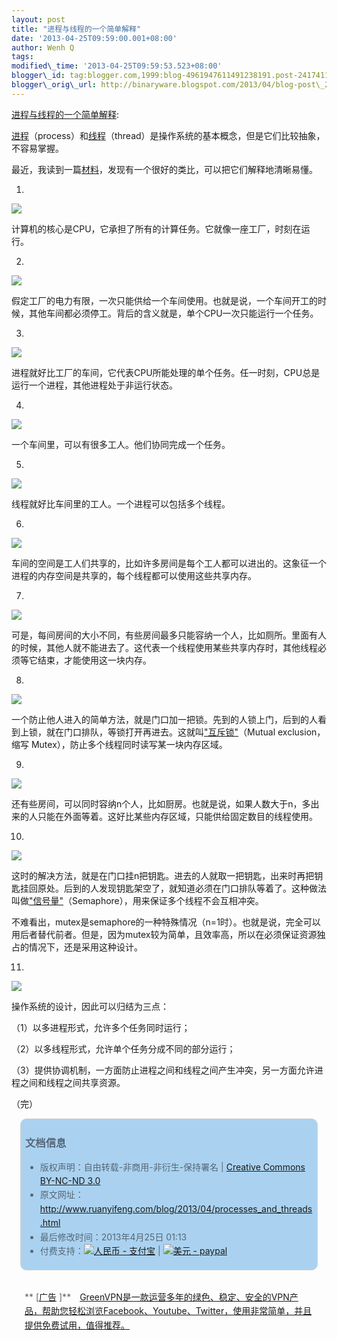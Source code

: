 ```yaml
--- 
layout: post 
title: "进程与线程的一个简单解释" 
date: '2013-04-25T09:59:00.001+08:00' 
author: Wenh Q
tags:
modified\_time: '2013-04-25T09:59:53.523+08:00' 
blogger\_id: tag:blogger.com,1999:blog-4961947611491238191.post-2417411351767296251
blogger\_orig\_url: http://binaryware.blogspot.com/2013/04/blog-post\_25.html
---
```

[进程与线程的一个简单解释](http://www.ruanyifeng.com/blog/2013/04/processes_and_threads.html):

[进程](https://zh.wikipedia.org/zh-cn/%E8%BF%9B%E7%A8%8B)（process）和[线程](https://zh.wikipedia.org/zh-cn/%E7%BA%BF%E7%A8%8B)（thread）是操作系统的基本概念，但是它们比较抽象，不容易掌握。

最近，我读到一篇[材料](http://www.qnx.com/developers/docs/6.4.1/neutrino/getting_started/s1_procs.html)，发现有一个很好的类比，可以把它们解释地清晰易懂。



1.



![](http://image.beekka.com/blog/201304/bg2013042401.jpg)



计算机的核心是CPU，它承担了所有的计算任务。它就像一座工厂，时刻在运行。



2.



![](http://image.beekka.com/blog/201304/bg2013042402.png)



假定工厂的电力有限，一次只能供给一个车间使用。也就是说，一个车间开工的时候，其他车间都必须停工。背后的含义就是，单个CPU一次只能运行一个任务。



3.



![](http://image.beekka.com/blog/201304/bg2013042403.jpg)



进程就好比工厂的车间，它代表CPU所能处理的单个任务。任一时刻，CPU总是运行一个进程，其他进程处于非运行状态。



4.



![](http://image.beekka.com/blog/201304/bg2013042404.jpg)



一个车间里，可以有很多工人。他们协同完成一个任务。



5.



![](http://image.beekka.com/blog/201304/bg2013042405.jpg)



线程就好比车间里的工人。一个进程可以包括多个线程。



6.



![](http://image.beekka.com/blog/201304/bg2013042406.png)



车间的空间是工人们共享的，比如许多房间是每个工人都可以进出的。这象征一个进程的内存空间是共享的，每个线程都可以使用这些共享内存。



7.



![](http://image.beekka.com/blog/201304/bg2013042407.jpg)



可是，每间房间的大小不同，有些房间最多只能容纳一个人，比如厕所。里面有人的时候，其他人就不能进去了。这代表一个线程使用某些共享内存时，其他线程必须等它结束，才能使用这一块内存。



8.



![](http://image.beekka.com/blog/201304/bg2013042408.jpg)



一个防止他人进入的简单方法，就是门口加一把锁。先到的人锁上门，后到的人看到上锁，就在门口排队，等锁打开再进去。这就叫["互斥锁"](http://zh.wikipedia.org/wiki/%E4%BA%92%E6%96%A5%E9%94%81)（Mutual
exclusion，缩写 Mutex），防止多个线程同时读写某一块内存区域。



9.



![](http://image.beekka.com/blog/201304/bg2013042409.jpg)



还有些房间，可以同时容纳n个人，比如厨房。也就是说，如果人数大于n，多出来的人只能在外面等着。这好比某些内存区域，只能供给固定数目的线程使用。



10.



![](http://image.beekka.com/blog/201304/bg2013042410.jpg)



这时的解决方法，就是在门口挂n把钥匙。进去的人就取一把钥匙，出来时再把钥匙挂回原处。后到的人发现钥匙架空了，就知道必须在门口排队等着了。这种做法叫做["信号量"](http://en.wikipedia.org/wiki/Semaphore_(programming))（Semaphore），用来保证多个线程不会互相冲突。



不难看出，mutex是semaphore的一种特殊情况（n=1时）。也就是说，完全可以用后者替代前者。但是，因为mutex较为简单，且效率高，所以在必须保证资源独占的情况下，还是采用这种设计。



11.



![](http://image.beekka.com/blog/201304/bg2013042411.png)



操作系统的设计，因此可以归结为三点：



（1）以多进程形式，允许多个任务同时运行；



（2）以多线程形式，允许单个任务分成不同的部分运行；



（3）提供协调机制，一方面防止进程之间和线程之间产生冲突，另一方面允许进程之间和线程之间共享资源。



（完）





<div
style="background-color: #aad2f0; border-radius: 10px; border: 1px solid #d3d3d3; color: #556677; line-height: 160%; margin: 1em; padding: 0.3em 0.5em;">

### 文档信息

-   版权声明：自由转载-非商用-非衍生-保持署名 | [Creative Commons
    BY-NC-ND
    3.0](http://creativecommons.org/licenses/by-nc-nd/3.0/deed.zh)
-   原文网址：<http://www.ruanyifeng.com/blog/2013/04/processes_and_threads.html>
-   最后修改时间：2013年4月25日 01:13
-   付费支持：[![人民币 -
    支付宝](http://www.ruanyifeng.com/blog/images/rmb_32.png "人民币")](https://me.alipay.com/ruanyf)
    | [![美元 -
    paypal](http://www.ruanyifeng.com/blog/images/dollar_32.png "美元")](https://www.paypal.com/cgi-bin/webscr?cmd=_xclick&business=yifeng.ruan@gmail.com&currency_code=USD&amount=0.99&return=http://www.ruanyifeng.com/thank.html&item_name=Ruan%20YiFeng%27s%20Blog&undefined_quantity=1&no_note=0)

</div>

<div
style="border-radius: 10px; color: #556677; line-height: 160%; margin: 1em; padding: 0.3em 0.5em;">

**
[[广告](http://www.ruanyifeng.com/ads.html)
]**　[GreenVPN是一款运营多年的绿色、稳定、安全的VPN产品，帮助您轻松浏览Facebook、Youtube、Twitter，使用非常简单，并且提供免费试用，值得推荐。](http://www.greenvpn.org/?utm_source=ruanyifeng.com)


</div>
